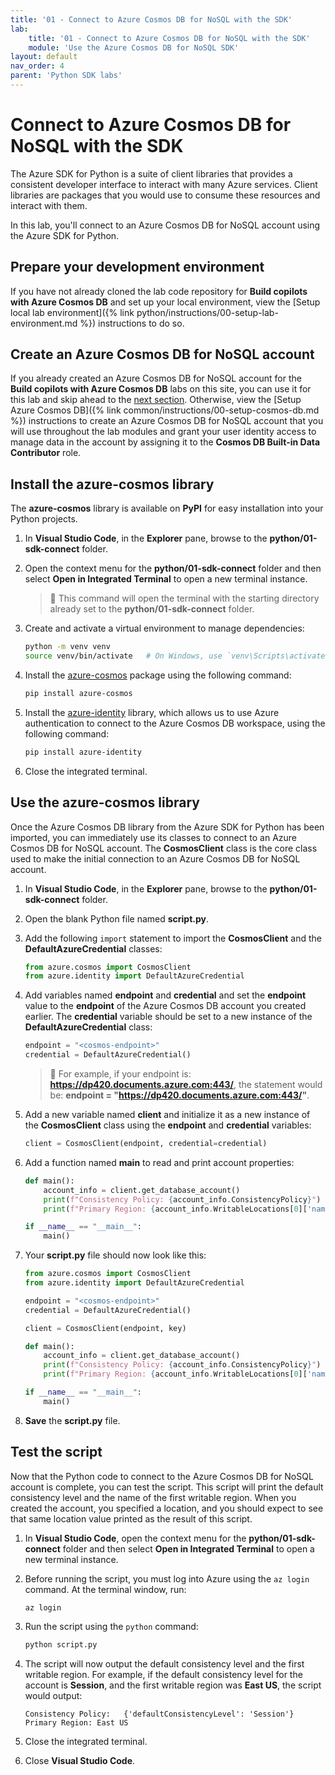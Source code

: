 ```yaml
---
title: '01 - Connect to Azure Cosmos DB for NoSQL with the SDK'
lab:
    title: '01 - Connect to Azure Cosmos DB for NoSQL with the SDK'
    module: 'Use the Azure Cosmos DB for NoSQL SDK'
layout: default
nav_order: 4
parent: 'Python SDK labs'
---
```


# Connect to Azure Cosmos DB for NoSQL with the SDK

The Azure SDK for Python is a suite of client libraries that provides a consistent developer interface to interact with many Azure services. Client libraries are packages that you would use to consume these resources and interact with them.

In this lab, you'll connect to an Azure Cosmos DB for NoSQL account using the Azure SDK for Python.

## Prepare your development environment

If you have not already cloned the lab code repository for **Build copilots with Azure Cosmos DB** and set up your local environment, view the [Setup local lab environment]({% link python/instructions/00-setup-lab-environment.md %}) instructions to do so.

## Create an Azure Cosmos DB for NoSQL account

If you already created an Azure Cosmos DB for NoSQL account for the **Build copilots with Azure Cosmos DB** labs on this site, you can use it for this lab and skip ahead to the [next section](#install-the-azure-cosmos-library). Otherwise, view the [Setup Azure Cosmos DB]({% link common/instructions/00-setup-cosmos-db.md %}) instructions to create an Azure Cosmos DB for NoSQL account that you will use throughout the lab modules and grant your user identity access to manage data in the account by assigning it to the **Cosmos DB Built-in Data Contributor** role.

## Install the azure-cosmos library

The **azure-cosmos** library is available on **PyPI** for easy installation into your Python projects.

1. In **Visual Studio Code**, in the **Explorer** pane, browse to the **python/01-sdk-connect** folder.

1. Open the context menu for the **python/01-sdk-connect** folder and then select **Open in Integrated Terminal** to open a new terminal instance.

    > &#128221; This command will open the terminal with the starting directory already set to the **python/01-sdk-connect** folder.

1. Create and activate a virtual environment to manage dependencies:

    ```bash
    python -m venv venv
    source venv/bin/activate   # On Windows, use `venv\Scripts\activate`
    ```

1. Install the [azure-cosmos][pypi.org/project/azure-cosmos] package using the following command:

    ```bash
    pip install azure-cosmos
    ```

1. Install the [azure-identity][pypi.org/project/azure-identity] library, which allows us to use Azure authentication to connect to the Azure Cosmos DB workspace, using the following command:

    ```bash
    pip install azure-identity
    ```

1. Close the integrated terminal.

## Use the azure-cosmos library

Once the Azure Cosmos DB library from the Azure SDK for Python has been imported, you can immediately use its classes to connect to an Azure Cosmos DB for NoSQL account. The **CosmosClient** class is the core class used to make the initial connection to an Azure Cosmos DB for NoSQL account.

1. In **Visual Studio Code**, in the **Explorer** pane, browse to the **python/01-sdk-connect** folder.

1. Open the blank Python file named **script.py**.

1. Add the following `import` statement to import the **CosmosClient** and the **DefaultAzureCredential** classes:

    ```python
    from azure.cosmos import CosmosClient
    from azure.identity import DefaultAzureCredential
    ```

1. Add variables named **endpoint** and **credential** and set the **endpoint** value to the **endpoint** of the Azure Cosmos DB account you created earlier. The **credential** variable should be set to a new instance of the **DefaultAzureCredential** class:

    ```python
    endpoint = "<cosmos-endpoint>"
    credential = DefaultAzureCredential()
    ```

    > &#128221; For example, if your endpoint is: **https://dp420.documents.azure.com:443/**, the statement would be: **endpoint = "https://dp420.documents.azure.com:443/"**.

1. Add a new variable named **client** and initialize it as a new instance of the **CosmosClient** class using the **endpoint** and **credential** variables:

    ```python
    client = CosmosClient(endpoint, credential=credential)
    ```

1. Add a function named **main** to read and print account properties:

    ```python
    def main():
        account_info = client.get_database_account()
        print(f"Consistency Policy:	{account_info.ConsistencyPolicy}")
        print(f"Primary Region: {account_info.WritableLocations[0]['name']}")

    if __name__ == "__main__":
        main()
    ```

1. Your **script.py** file should now look like this:

    ```python
    from azure.cosmos import CosmosClient
    from azure.identity import DefaultAzureCredential

    endpoint = "<cosmos-endpoint>"
    credential = DefaultAzureCredential()

    client = CosmosClient(endpoint, key)

    def main():
        account_info = client.get_database_account()
        print(f"Consistency Policy:	{account_info.ConsistencyPolicy}")
        print(f"Primary Region: {account_info.WritableLocations[0]['name']}")

    if __name__ == "__main__":
        main()
    ```

1. **Save** the **script.py** file.

## Test the script

Now that the Python code to connect to the Azure Cosmos DB for NoSQL account is complete, you can test the script. This script will print the default consistency level and the name of the first writable region. When you created the account, you specified a location, and you should expect to see that same location value printed as the result of this script.

1. In **Visual Studio Code**, open the context menu for the **python/01-sdk-connect** folder and then select **Open in Integrated Terminal** to open a new terminal instance.

1. Before running the script, you must log into Azure using the `az login` command. At the terminal window, run:

    ```azurecli
    az login
    ```

1. Run the script using the `python` command:

    ```bash
    python script.py
    ```

1. The script will now output the default consistency level and the first writable region. For example, if the default consistency level for the account is **Session**, and the first writable region was **East US**, the script would output:

    ```text
    Consistency Policy:   {'defaultConsistencyLevel': 'Session'}
    Primary Region: East US
    ```

1. Close the integrated terminal.

1. Close **Visual Studio Code**.

[pypi.org/project/azure-cosmos]: https://pypi.org/project/azure-cosmos
[pypi.org/project/azure-identity]: https://pypi.org/project/azure-identity
